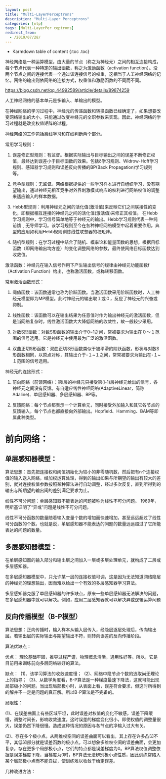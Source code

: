 ```yaml
---
layout: post
title: "Multi-LayerPerceptrons"
description: "Multi-Layer Perceptrons"
categories: [nlp]
tags: [Multi-LayerPer ceptrons]
redirect_from:
  - /2019/07/28/
---
```


* Karmdown table of content
{:toc .toc}

神经网络是一种运算模型，由大量的节点（称之为神经元）之间的相互连接构成，每个节点代表一种特定的输出函数，称之为激励函数（activation function）。没两个节点之间的连接代表一个通过该连接信号的权重，这相当于人工神经网络的记忆。网络的输出则依网络的连接方式，权重值和激励函数的不同而不同。

https://blog.csdn.net/qq_44992589/article/details/89874259

人工神经网络的基本单元是多输入、单输出的模型。

在神经网络的学习过程中，神经元的传递函数和转换函数已经确定了，如果想要改变网络输出的大小，只能通过改变神经元的全职参数来实现。因此，神经网络的学习过程就是改变权值矩阵的过程。

神经网络的工作包括离线学习和在线判断两个部分。

常用学习规则：

1. 误差修正型规则：有监督。根据实际输出与目标输出之间的误差不断修正权值，最终达到误差小于目标函数的效果。包括δ学习规则、Widrow-Hoff学习规则、感知器学习规则和误差反向传播的BP(Back Propagation)学习规则等。

2. 竞争型规则：无监督。网络根据提供的一些学习样本进行自组织学习，没有期望输出，通过神经元相互竞争对外界刺激模式响应的权利进行网络权值的调整来适应输入的样本数据。 

3. Hebb型规则：利用神经元之间的活化值(激活值)来反映它们之间联接性的变化，即根据相互连接的神经元之间的活化值(激活值)来修正其权值。 在Hebb学习规则中，学习信号简单地等于神经元的输出。Hebb学习规则代表一种纯前馈﹑无导师学习。该学习规则至今在各种神经网络模型中起着重要作用。典型的应用如利用Hebb规则训练线性联想器的权矩阵。

4. 随机型规则：在学习过程中结合了随机、概率论和能量函数的思想，根据目标函数（即网络输出均方差）的变化调整网络的参数，最终使网络目标函数达到收敛值。

激活函数：神经元在输入信号作用下产生输出信号的规律由神经元功能函数f（Activation Function）给出，也称激活函数，或称转移函数。

常用激活函数形式：

1. 阈值函数：该函数通常也称为阶跃函数。当激活函数采用阶跃函数时，人工神经元模型即为MP模型。此时神经元的输出取１或０，反应了神经元的兴奋或抑制。

2. 线性函数：该函数可以在输出结果为任意值时作为输出神经元的激活函数，但是当网络复杂时，线性激活函数大大降低网络的收敛性，故一般较少采用。

3. 对数S形函数：对数S形函数的输出介于0~1之间，常被要求为输出在０～１范围的信号选用。它是神经元中使用最为广泛的激活函数。

4. 双曲正切S形函数：双曲正切S形函数类似于被平滑的阶跃函数，形状与对数S形函数相同，以原点对称，其输出介于-１~１之间，常常被要求为输出在-１~１范围的信号选用。

神经元的连接形式：

1. 前向网络（前馈网络）：第i层的神经元只接受第(i-1)层神经元给出的信号，各神经元之间没有反馈。有自适应线性神经网络(AdaptiveLinear，简称Adaline)、单层感知器、多层感知器、BP等。 

2. 反馈网络：每个节点都表示一个计算单元，同时接受外加输入和其它各节点的反馈输入，每个节点也都直接向外部输出。Hopfield、Hamming、BAM等即属此种类型。

# 前向网络：

## 单层感知器模型：

算法思想：首先把连接权和阈值初始化为较小的非零随机数，然后把有n个连接权值的输入送入网络，经加权运算处理，得到的输出如果与所期望的输出有较大的差别，就对连接权值参数按照某种算法进行自动调整，经过多次反复，直到所得到的输出与所期望的输出间的差别满足要求为止。

线性不可分问题：单层感知器不能表达的问题被称为线性不可分问题。 1969年，明斯基证明了“异或”问题是线性不可分问题。

线性不可分函数的数量随着输入变量个数的增加而快速增加，甚至远远超过了线性可分函数的个数。也就是说，单层感知器不能表达的问题的数量远远超过了它所能表达的问题的数量。

## 多层感知器模型：

在单层感知器的输入部分和输出层之间加入一层或多层处理单元，就构成了二层或多层感知器。

在多层感知器模型中，只允许某一层的连接权值可调，这是因为无法知道网络隐层的神经元的理想输出，因而难以给出一个有效的多层感知器学习算法。

多层感知器克服了单层感知器的许多缺点，原来一些单层感知器无法解决的问题，在多层感知器中就可以解决。例如，应用二层感知器就可以解决异或逻辑运算问题

## 反向传播模型（B-P模型）

算法思想：正向传播时，输入样本从输入层传入，经隐层逐层处理后，传向输出层。若输出层的实际输出与期望输出不符，则转向误差的反向传播阶段。

算法优缺点：

优点： 
理论基础牢固，推导过程严谨，物理概念清晰，通用性好等。所以，它是目前用来训练前向多层网络较好的算法。

缺点： 
(1)、该学习算法的收敛速度慢； 
(2)、网络中隐节点个数的选取尚无理论上的指导； 
(3)、从数学角度看，B-P算法是一种梯度最速下降法，这就可能出现局部极小的问题。当出现局部极小时，从表面上看，误差符合要求，但这时所得到的解并不一定是问题的真正解。所以B-P算法是不完备的。

局限性：

(1)、在误差曲面上有些区域平坦，此时误差对权值的变化不敏感，误差下降缓慢，调整时间长，影响收敛速度。这时误差的梯度变化很小，即使权值的调整量很大，误差仍然下降很慢。造成这种情况的原因与各节点的净输入过大有关。

(2)、存在多个极小点。从两维权空间的误差曲面可以看出，其上存在许多凸凹不平，其低凹部分就是误差函数的极小点。可以想象多维权空间的误差曲面，会更加复杂，存在更多个局部极小点，它们的特点都是误差梯度为0。BP算法权值调整依据是误差梯度下降，当梯度为0时，BP算法无法辨别极小点性质，因此训练常陷入某个局部极小点而不能自拔，使训练难以收敛于给定误差。

几种改进方法：


